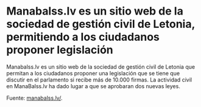# Manabalss.lv es un sitio web de la sociedad de gestión civil de Letonia, permitiendo a los ciudadanos proponer legislación

Manabalss.lv es un sitio web de la sociedad de gestión civil de Letonia que permitan a los ciudadanos proponer una legislación que se tiene que discutir en el parlamento si recibe más de 10.000 firmas. La  actividad civil en ManaBalss.lv ha dado lugar a que se aprobaran dos nuevas leyes.

Fuente: [manabalss.lv/](http://manabalss.lv/).
